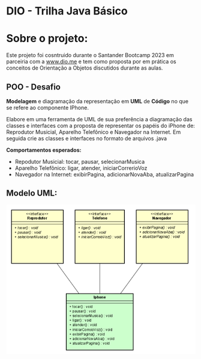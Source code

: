 # DIO - Trilha Java Básico

# Sobre o projeto:

Este projeto foi cosntruido durante o Santander Bootcamp 2023 em parceiria com 
a www.dio.me
e tem como proposta por em prática os conceitos de Orientação a Objetos discutidos
durante as aulas.

## POO - Desafio

**Modelagem** e diagramação da representação em **UML** de **Código** no que se refere ao componente IPhone.

Elabore em uma ferramenta de UML de sua 
preferência a diagramação das classes e interfaces com a proposta de representar os papéis do 
iPhone de: Reprodutor Musicial, Aparelho Telefônico e Navegador na Internet. 
Em seguida crie as classes e interfaces no formato de arquivos .java

**Comportamentos esperados:**
* Repodutor Musicial: tocar, pausar, selecionarMusica
* Aparelho Telefônico: ligar, atender, iniciarCorrerioVoz
* Navegador na Internet: exibirPagina, adicionarNovaAba, atualizarPagina

## Modelo UML:

![Diagrama de Classes](/src/main/assets/modep.png)